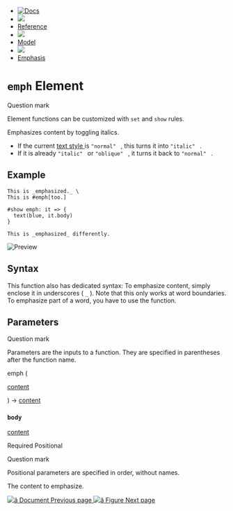   * [ ![Docs](/assets/icons/16-docs-dark.svg) ](/docs)
  * ![](/assets/icons/16-arrow-right.svg)
  * [ Reference ](/docs/reference/)
  * ![](/assets/icons/16-arrow-right.svg)
  * [ Model ](/docs/reference/model/)
  * ![](/assets/icons/16-arrow-right.svg)
  * [ Emphasis ](/docs/reference/model/emph/)

#  ` emph ` Element

Question mark

Element functions can be customized with ` set ` and  ` show ` rules.

Emphasizes content by toggling italics.

  * If the current [ text style ](/docs/reference/text/text/#parameters-style) is ` "normal"  ` , this turns it into ` "italic"  ` . 
  * If it is already ` "italic"  ` or ` "oblique"  ` , it turns it back to ` "normal"  ` . 

##  Example

    
    
    This is _emphasized._ \
    This is #emph[too.]
    
    #show emph: it => {
      text(blue, it.body)
    }
    
    This is _emphasized_ differently.
    

![Preview](/assets/docs/p3cGCgaJdrkrScOita7QfgAAAAAAAAAA.png)

##  Syntax

This function also has dedicated syntax: To emphasize content, simply enclose
it in underscores ( ` _ ` ). Note that this only works at word boundaries. To
emphasize part of a word, you have to use the function.

##  Parameters

Question mark

Parameters are the inputs to a function. They are specified in parentheses
after the function name.

emph  (

[ content ](/docs/reference/foundations/content/)

)  -> [ content ](/docs/reference/foundations/content/)

###  ` body `

[ content ](/docs/reference/foundations/content/)

Required  Positional

Question mark

Positional parameters are specified in order, without names.

The content to emphasize.

[ ![â](/assets/icons/16-arrow-right.svg) Document  Previous page
](/docs/reference/model/document/) [ ![â](/assets/icons/16-arrow-right.svg)
Figure  Next page  ](/docs/reference/model/figure/)


